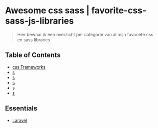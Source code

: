 Awesome css sass | favorite-css-sass-js-libraries
===============

> Hier bewaar ik een overzicht per categorie van al mijn favoriete css en sass libraries

## Table of Contents

- [css Frameworks](#frameworks)
- [s](#)
- [s](#)
- [s](#)
- [s](#)
- [s](#)

## Essentials
* [Laravel](http://laravel.com)
